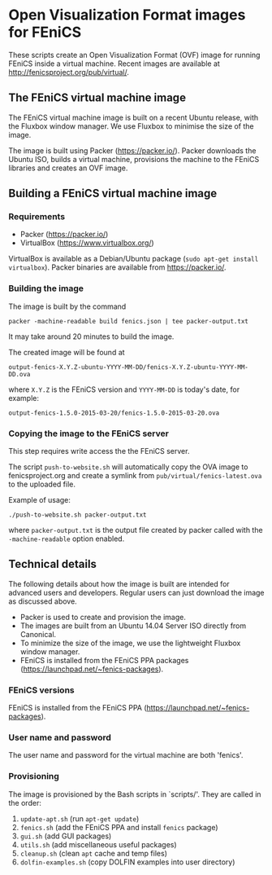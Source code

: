 # Open Visualization Format images for FEniCS

These scripts create an Open Visualization Format (OVF) image for
running FEniCS inside a virtual machine. Recent images are available
at <http://fenicsproject.org/pub/virtual/>.


## The FEniCS virtual machine image

The FEniCS virtual machine image is built on a recent Ubuntu release,
with the Fluxbox window manager. We use Fluxbox to minimise the size
of the image.

The image is built using Packer (<https://packer.io/>). Packer
downloads the Ubuntu ISO, builds a virtual machine, provisions the
machine to the FEniCS libraries and creates an OVF image.


## Building a FEniCS virtual machine image

### Requirements

- Packer (<https://packer.io/>)
- VirtualBox (https://www.virtualbox.org/)

VirtualBox is available as a Debian/Ubuntu package (`sudo apt-get
install virtualbox`). Packer binaries are available from
<https://packer.io/>.


### Building the image

The image is built by the command

    packer -machine-readable build fenics.json | tee packer-output.txt

It may take around 20 minutes to build the image.

The created image will be found at

    output-fenics-X.Y.Z-ubuntu-YYYY-MM-DD/fenics-X.Y.Z-ubuntu-YYYY-MM-DD.ova

where `X.Y.Z` is the FEniCS version and `YYYY-MM-DD` is today's date, for example:

    output-fenics-1.5.0-2015-03-20/fenics-1.5.0-2015-03-20.ova


### Copying the image to the FEniCS server

This step requires write access the the FEniCS server.

The script `push-to-website.sh` will automatically copy 
the OVA image to fenicsproject.org and create a symlink
from `pub/virtual/fenics-latest.ova` to the uploaded file.

Example of usage:

    ./push-to-website.sh packer-output.txt
    
where `packer-output.txt` is the output file created by packer
called with the `-machine-readable` option enabled.

## Technical details

The following details about how the image is built are intended for
advanced users and developers. Regular users can just download the
image as discussed above.

- Packer is used to create and provision the image.
- The images are built from an Ubuntu 14.04 Server ISO directly from Canonical.
- To minimize the size of the image, we use the lightweight Fluxbox
  window manager.
- FEniCS is installed from the FEniCS PPA packages
  (<https://launchpad.net/~fenics-packages>).


### FEniCS versions

FEniCS is installed from the FEniCS PPA
(<https://launchpad.net/~fenics-packages>).


### User name and password

The user name and password for the virtual machine are both 'fenics'.


### Provisioning

The image is provisioned by the Bash scripts in `scripts/'. They are
called in the order:

1. `update-apt.sh`       (run `apt-get update`)
1. `fenics.sh`           (add the FEniCS PPA and install `fenics` package)
1. `gui.sh`              (add GUI packages)
1. `utils.sh`            (add miscellaneous useful packages)
1. `cleanup.sh`          (clean `apt` cache and temp files)
1. `dolfin-examples.sh`  (copy DOLFIN examples into user directory)
